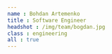 ```yaml
---
name : Bohdan Artemenko
title : Software Engineer
headshot : /img/team/bogdan.jpg
class : engineering
all : true
---
```

